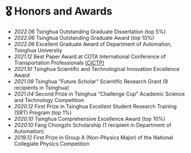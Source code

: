 # 🎖 Honors and Awards
- *2022.06*  Tsinghua Outstanding Graduate Dissertation (top 5%)
- *2022.06*  Tsinghua Outstanding Graduate Award (top 10%)
- *2022.06*  Excellent Graduate Award of Department of Automation, Tsinghua University
- *2021.12*  Best Paper Award at COTA International Conference of Transportation Professionals [(CICTP)](http://www.cota-home.org/cictp/CICTP2020-21.html)
- *2021.10*  Tsinghua Scientific and Technological Innovation Excellence Award
- *2021.09*  Tsinghua "Future Scholar" Scientific Research Grant (9 recipients in Tsinghua)
- *2021.04*  Second Prize in Tsinghua "Challenge Cup" Academic Science and Technology Competition
- *2020.12*  First Prize in Tsinghua Excellent Student Research Training (SRT) Program (top 1%)
- *2020.10*  Tsinghua Comprehensive Excellence Award (top 10%)
- *2020.10*  Fang Chongzhi Scholarship (1 recipient in Department of Automation)
- *2019.12*  First Prize in Group A (Non-Physics Major) of the National Collegiate Physics Competition